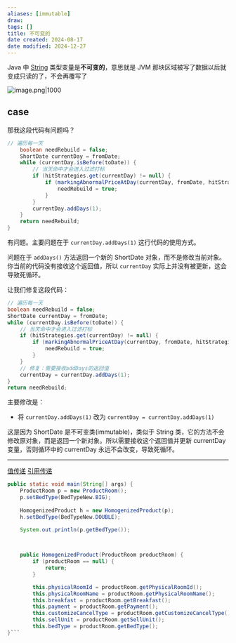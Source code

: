 ```yaml
---
aliases: [immutable]
draw: 
tags: []
title: 不可变的
date created: 2024-08-17
date modified: 2024-12-27
---
```


Java 中 [String](String.md) 类型变量是**不可变的**，意思就是 JVM 那块区域被写了数据以后就变成只读的了，不会再覆写了

![image.png|1000](https://imagehosting4picgo.oss-cn-beijing.aliyuncs.com/imagehosting/fix-dir%2Fpicgo%2Fpicgo-clipboard-images%2F2024%2F08%2F17%2F00-37-21-b765d03110c9116f466fcac5ce745e40-202408170037139-93a835.png)

	

## case

那我这段代码有问题吗？

```java
// 遍历每一天
    boolean needRebuild = false;
    ShortDate currentDay = fromDate;
    while (currentDay.isBefore(toDate)) {
        // 当天命中才会进入过滤打标
        if (hitStrategies.get(currentDay) != null) {
            if (markingAbnormalPriceAtDay(currentDay, fromDate, hitStrategies.get(currentDay), physicalPriceMap, cWrappers)) {
                needRebuild = true;
            }
        }
        currentDay.addDays(1);
    }
    return needRebuild;
} 
```

有问题。主要问题在于 `currentDay.addDays(1)` 这行代码的使用方式。

问题在于 `addDays()` 方法返回一个新的 ShortDate 对象，而不是修改当前对象。你当前的代码没有接收这个返回值，所以 `currentDay` 实际上并没有被更新，这会导致死循环。

让我们修复这段代码：

```java
// 遍历每一天
boolean needRebuild = false;
ShortDate currentDay = fromDate;
while (currentDay.isBefore(toDate)) {
    // 当天命中才会进入过滤打标
    if (hitStrategies.get(currentDay) != null) {
        if (markingAbnormalPriceAtDay(currentDay, fromDate, hitStrategies.get(currentDay), physicalPriceMap, cWrappers)) {
            needRebuild = true;
        }
    }
    // 修复：需要接收addDays的返回值
    currentDay = currentDay.addDays(1);
}
return needRebuild;
```

主要修改是：

- 将 `currentDay.addDays(1)` 改为 `currentDay = currentDay.addDays(1)`

这是因为 ShortDate 是不可变类(immutable)，类似于 String 类，它的方法不会修改原对象，而是返回一个新对象。所以需要接收这个返回值并更新 currentDay 变量，否则循环中的 currentDay 永远不会改变，导致死循环。

---

[值传递](值传递.md) [引用传递](引用传递)

```java
public static void main(String[] args) {
    ProductRoom p = new ProductRoom();
    p.setBedType(BedTypeNew.BIG);
    
    HomogenizedProduct h = new HomogenizedProduct(p);
    h.setBedType(BedTypeNew.DOUBLE);
    
    System.out.println(p.getBedType());



    public HomogenizedProduct(ProductRoom productRoom) {
        if (productRoom == null) {
            return;
        }

        this.physicalRoomId = productRoom.getPhysicalRoomId();
        this.physicalRoomName = productRoom.getPhysicalRoomName();
        this.breakfast = productRoom.getBreakfast();
        this.payment = productRoom.getPayment();
        this.customizeCancelType = productRoom.getCustomizeCancelType();
        this.sellUnit = productRoom.getSellUnit();
        this.bedType = productRoom.getBedType();
}```
